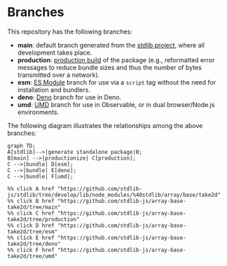 <!--

@license Apache-2.0

Copyright (c) 2022 The Stdlib Authors.

Licensed under the Apache License, Version 2.0 (the "License");
you may not use this file except in compliance with the License.
You may obtain a copy of the License at

    http://www.apache.org/licenses/LICENSE-2.0

Unless required by applicable law or agreed to in writing, software
distributed under the License is distributed on an "AS IS" BASIS,
WITHOUT WARRANTIES OR CONDITIONS OF ANY KIND, either express or implied.
See the License for the specific language governing permissions and
limitations under the License.

-->

# Branches

This repository has the following branches:

-   **main**: default branch generated from the [stdlib project][stdlib-url], where all development takes place.
-   **production**: [production build][production-url] of the package (e.g., reformatted error messages to reduce bundle sizes and thus the number of bytes transmitted over a network).
-   **esm**: [ES Module][esm-url] branch for use via a `script` tag without the need for installation and bundlers.
-   **deno**: [Deno][deno-url] branch for use in Deno.
-   **umd**: [UMD][umd-url] branch for use in Observable, or in dual browser/Node.js environments.

The following diagram illustrates the relationships among the above branches:

```mermaid
graph TD;
A[stdlib]-->|generate standalone package|B;
B[main] -->|productionize| C[production];
C -->|bundle| D[esm];
C -->|bundle| E[deno];
C -->|bundle| F[umd];

%% click A href "https://github.com/stdlib-js/stdlib/tree/develop/lib/node_modules/%40stdlib/array/base/take2d"
%% click B href "https://github.com/stdlib-js/array-base-take2d/tree/main"
%% click C href "https://github.com/stdlib-js/array-base-take2d/tree/production"
%% click D href "https://github.com/stdlib-js/array-base-take2d/tree/esm"
%% click E href "https://github.com/stdlib-js/array-base-take2d/tree/deno"
%% click F href "https://github.com/stdlib-js/array-base-take2d/tree/umd"
```

[stdlib-url]: https://github.com/stdlib-js/stdlib/tree/develop/lib/node_modules/%40stdlib/array/base/take2d
[production-url]: https://github.com/stdlib-js/array-base-take2d/tree/production
[deno-url]: https://github.com/stdlib-js/array-base-take2d/tree/deno
[umd-url]: https://github.com/stdlib-js/array-base-take2d/tree/umd
[esm-url]: https://github.com/stdlib-js/array-base-take2d/tree/esm